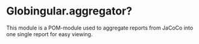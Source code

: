 # Globingular.aggregator?

This module is a POM-module used to aggregate reports from JaCoCo into one single report for easy viewing.
